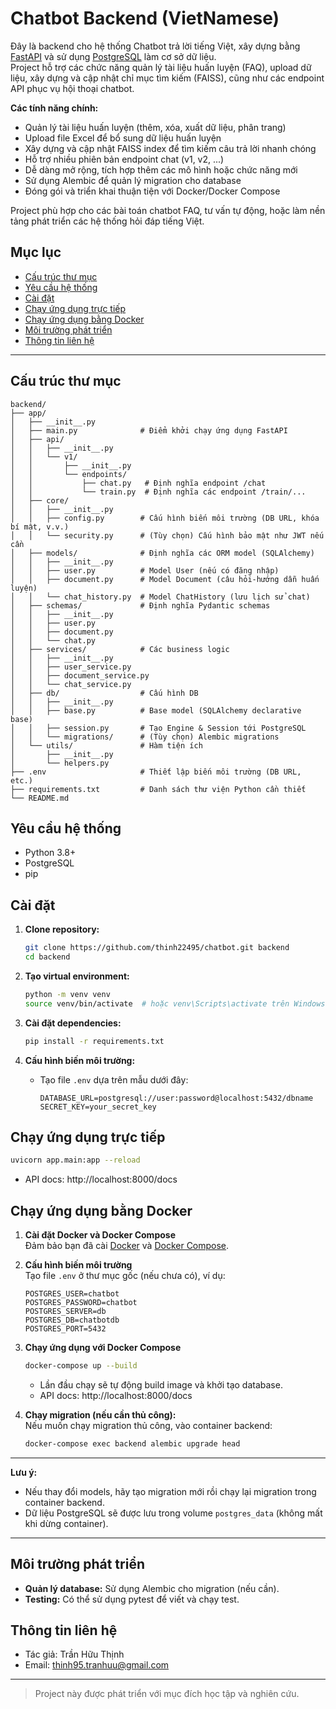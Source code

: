 # Chatbot Backend (VietNamese)

Đây là backend cho hệ thống Chatbot trả lời tiếng Việt, xây dựng bằng [FastAPI](https://fastapi.tiangolo.com/) và sử dụng [PostgreSQL](https://www.postgresql.org/) làm cơ sở dữ liệu.  
Project hỗ trợ các chức năng quản lý tài liệu huấn luyện (FAQ), upload dữ liệu, xây dựng và cập nhật chỉ mục tìm kiếm (FAISS), cũng như các endpoint API phục vụ hội thoại chatbot.

**Các tính năng chính:**
- Quản lý tài liệu huấn luyện (thêm, xóa, xuất dữ liệu, phân trang)
- Upload file Excel để bổ sung dữ liệu huấn luyện
- Xây dựng và cập nhật FAISS index để tìm kiếm câu trả lời nhanh chóng
- Hỗ trợ nhiều phiên bản endpoint chat (v1, v2, ...)
- Dễ dàng mở rộng, tích hợp thêm các mô hình hoặc chức năng mới
- Sử dụng Alembic để quản lý migration cho database
- Đóng gói và triển khai thuận tiện với Docker/Docker Compose

Project phù hợp cho các bài toán chatbot FAQ, tư vấn tự động, hoặc làm nền tảng phát triển các hệ thống hỏi đáp tiếng Việt.

## Mục lục

- [Cấu trúc thư mục](#cấu-trúc-thư-mục)
- [Yêu cầu hệ thống](#yêu-cầu-hệ-thống)
- [Cài đặt](#cài-đặt)
- [Chạy ứng dụng trực tiếp](#chạy-ứng-dụng-trực-tiếp)
- [Chạy ứng dụng bằng Docker](#chạy-ứng-dụng-bằng-docker)
- [Môi trường phát triển](#môi-trường-phát-triển)
- [Thông tin liên hệ](#thông-tin-liên-hệ)

---

## Cấu trúc thư mục

```plaintext
backend/
├── app/
│   ├── __init__.py
│   ├── main.py              # Điểm khởi chạy ứng dụng FastAPI
│   ├── api/
│   │   ├── __init__.py
│   │   └── v1/
│   │       ├── __init__.py
│   │       └── endpoints/
│   │           ├── chat.py   # Định nghĩa endpoint /chat
│   │           └── train.py  # Định nghĩa các endpoint /train/...
│   ├── core/
│   │   ├── __init__.py
│   │   ├── config.py        # Cấu hình biến môi trường (DB URL, khóa bí mật, v.v.)
│   │   └── security.py      # (Tùy chọn) Cấu hình bảo mật như JWT nếu cần
│   ├── models/              # Định nghĩa các ORM model (SQLAlchemy)
│   │   ├── __init__.py
│   │   ├── user.py          # Model User (nếu có đăng nhập)
│   │   ├── document.py      # Model Document (câu hỏi-hướng dẫn huấn luyện)
│   │   └── chat_history.py  # Model ChatHistory (lưu lịch sử chat)
│   ├── schemas/             # Định nghĩa Pydantic schemas
│   │   ├── __init__.py
│   │   ├── user.py
│   │   ├── document.py
│   │   └── chat.py
│   ├── services/            # Các business logic
│   │   ├── __init__.py
│   │   ├── user_service.py
│   │   ├── document_service.py
│   │   └── chat_service.py
│   ├── db/                  # Cấu hình DB
│   │   ├── __init__.py
│   │   ├── base.py          # Base model (SQLAlchemy declarative base)
│   │   ├── session.py       # Tạo Engine & Session tới PostgreSQL
│   │   └── migrations/      # (Tùy chọn) Alembic migrations
│   └── utils/               # Hàm tiện ích
│       ├── __init__.py
│       └── helpers.py
├── .env                     # Thiết lập biến môi trường (DB URL, etc.)
├── requirements.txt         # Danh sách thư viện Python cần thiết
└── README.md
```

## Yêu cầu hệ thống

- Python 3.8+
- PostgreSQL
- pip

## Cài đặt

1. **Clone repository:**
    ```bash
    git clone https://github.com/thinh22495/chatbot.git backend
    cd backend
    ```

2. **Tạo virtual environment:**
    ```bash
    python -m venv venv
    source venv/bin/activate  # hoặc venv\Scripts\activate trên Windows
    ```

3. **Cài đặt dependencies:**
    ```bash
    pip install -r requirements.txt
    ```

4. **Cấu hình biến môi trường:**
    - Tạo file `.env` dựa trên mẫu dưới đây:
      ```
      DATABASE_URL=postgresql://user:password@localhost:5432/dbname
      SECRET_KEY=your_secret_key
      ```

## Chạy ứng dụng trực tiếp

```bash
uvicorn app.main:app --reload
```

- API docs: http://localhost:8000/docs

## Chạy ứng dụng bằng Docker

1. **Cài đặt Docker và Docker Compose**  
   Đảm bảo bạn đã cài [Docker](https://www.docker.com/products/docker-desktop/) và [Docker Compose](https://docs.docker.com/compose/).

2. **Cấu hình biến môi trường**  
   Tạo file `.env` ở thư mục gốc (nếu chưa có), ví dụ:
   ```
   POSTGRES_USER=chatbot
   POSTGRES_PASSWORD=chatbot
   POSTGRES_SERVER=db
   POSTGRES_DB=chatbotdb
   POSTGRES_PORT=5432
   ```

3. **Chạy ứng dụng với Docker Compose**  
   ```bash
   docker-compose up --build
   ```

   - Lần đầu chạy sẽ tự động build image và khởi tạo database.
   - API docs: http://localhost:8000/docs

4. **Chạy migration (nếu cần thủ công):**  
   Nếu muốn chạy migration thủ công, vào container backend:
   ```bash
   docker-compose exec backend alembic upgrade head
   ```

---

**Lưu ý:**  
- Nếu thay đổi models, hãy tạo migration mới rồi chạy lại migration trong container backend.
- Dữ liệu PostgreSQL sẽ được lưu trong volume `postgres_data` (không mất khi dừng container).

---

## Môi trường phát triển

- **Quản lý database:** Sử dụng Alembic cho migration (nếu cần).
- **Testing:** Có thể sử dụng pytest để viết và chạy test.

## Thông tin liên hệ

- Tác giả: Trần Hữu Thịnh
- Email: thinh95.tranhuu@gmail.com

---

> Project này được phát triển với mục đích học tập và nghiên cứu.
